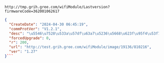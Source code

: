 `http://tmp.grih.gree.com/wifiModule/Lastversion?firmwareCode=362001062617`

```json
{
  "CreateDate": "2024-04-30 06:45:19",
  "commProtVer": "V1.2.1",
  "desc": "\u5546\u7528\u533a\u57df\u63a7\u5236\u5668\u623f\u95f4\u53f7\u9519\u8bef\u4fee\u590d",
  "forcedUpgrade": 0,
  "r": 200,
  "url": "http://test.grih.gree.com/wifiModule/image/19136/810216",
  "ver": "1.27"
}```